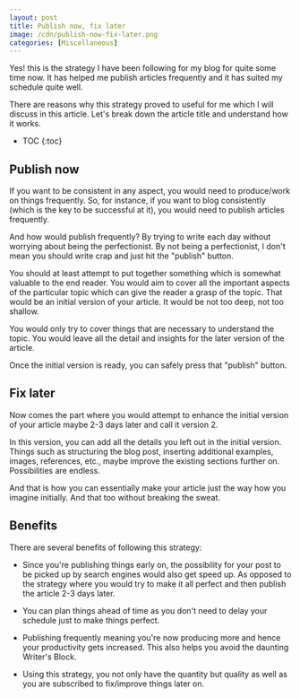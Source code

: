```yaml
---
layout: post
title: Publish now, fix later
image: /cdn/publish-now-fix-later.png
categories: [Miscellaneous]
---
```


Yes! this is the strategy I have been following for my blog for quite some time now. It has helped me publish articles frequently and it has suited my schedule quite well.

There are reasons why this strategy proved to useful for me which I will discuss in this article. Let's break down the article title and understand how it works.

* TOC
{:toc}

## Publish now

If you want to be consistent in any aspect, you would need to produce/work on things frequently. So, for instance, if you want to blog consistently (which is the key to be successful at it), you would need to publish articles frequently.

And how would publish frequently? By trying to write each day without worrying about being the perfectionist. By not being a perfectionist, I don't mean you should write crap and just hit the "publish" button.

You should at least attempt to put together something which is somewhat valuable to the end reader. You would aim to cover all the important aspects of the particular topic which can give the reader a grasp of the topic. That would be an initial version of your article. It would be not too deep, not too shallow.

You would only try to cover things that are necessary to understand the topic. You would leave all the detail and insights for the later version of the article.

Once the initial version is ready, you can safely press that "publish" button.

## Fix later

Now comes the part where you would attempt to enhance the initial version of your article maybe 2-3 days later and call it version 2.

In this version, you can add all the details you left out in the initial version. Things such as structuring the blog post, inserting additional examples, images, references, etc., maybe improve the existing sections further on. Possibilities are endless.

And that is how you can essentially make your article just the way how you imagine initially. And that too without breaking the sweat.

## Benefits

There are several benefits of following this strategy:

- Since you're publishing things early on, the possibility for your post to be picked up by search engines would also get speed up. As opposed to the strategy where you would try to make it all perfect and then publish the article 2-3 days later.

- You can plan things ahead of time as you don't need to delay your schedule just to make things perfect.

- Publishing frequently meaning you're now producing more and hence your productivity gets increased. This also helps you avoid the daunting Writer's Block.

- Using this strategy, you not only have the quantity but quality as well as you are subscribed to fix/improve things later on.